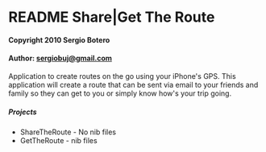 #  README Share|Get The Route

#### Copyright 2010 Sergio Botero
#### Author: sergiobuj@gmail.com

Application to create routes on the go using your iPhone's GPS.
This application will create a route that can be sent via email to your friends and family
so they can get to you or simply know how's your trip going.

##### Projects
* ShareTheRoute - No nib files
* GetTheRoute - nib files





